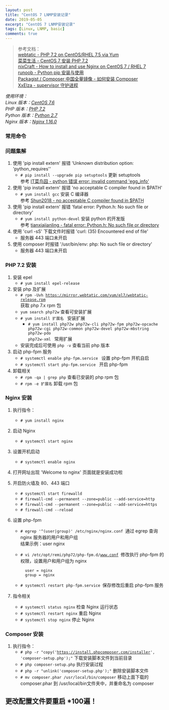 ```yaml
---
layout: post
title: "CentOS 7 LNMP安装记录"
date: 2019-05-05
excerpt: "CentOS 7 LNMP安装记录"
tags: [Linux, LNMP, basic]
comments: true
---
```


> 参考文档：  
> [webtatic - PHP 7.2 on CentOS/RHEL 7.5 via Yum](https://webtatic.com/packages/php72/)  
> [菜菜生活 - CentOS 7 安装 PHP 7.2](http://www.caicaishouyou.com/2019/02/22/centos-7-安装-php-7-2/)  
> [nixCraft - How to install and use Nginx on CentOS 7 / RHEL 7](https://www.cyberciti.biz/faq/how-to-install-and-use-nginx-on-centos-7-rhel-7/)  
> [runoob - Python pip 安装与使用 ](https://www.runoob.com/w3cnote/python-pip-install-usage.html)  
> [Packagist / Composer
中国全量镜像 - 如何安装 Composer ](https://pkg.phpcomposer.com/#how-to-install-composer)  
> [XxElza - supervisor 守护进程 ](https://note.youdao.com/ynoteshare1/index.html?id=37d5186c9d0c20f9e131d38ba0e2bc54&type=note)  

_使用环境：  
Linux 版本：[CentOS 7.6](http://isoredirect.centos.org/centos/7/isos/x86_64/CentOS-7-x86_64-DVD-1810.iso)  
PHP 版本：[PHP 7.2](https://www.php.net/downloads.php)  
Python 版本：[Python 2.7](https://www.python.org/download/releases/2.7/)  
Nginx 版本：[Nginx 1.16.0](https://nginx.org/en/download.html)_

### 常用命令

### 问题集解
1.  使用 'pip install extern' 报错 'Unknown distribution option: 'python_requires''
    -   <code># pip install --upgrade pip setuptools</code> 更新 setuptools  
    参考 [IT菜鸟园 - python 错误 error: invalid command 'egg_info'](https://www.cnblogs.com/cainiaoit/p/8376773.html)  
2.  使用 'pip install extern' 报错 'no acceptable C compiler found in $PATH'
    -   <code># yum install gcc</code> 安装 C 编译器  
    参考 [Shun2018 - no acceptable C compiler found in $PATH](https://www.jianshu.com/p/5fbbe1435db2)  
3.  使用 'pip install extern' 报错 'fatal error: Python.h: No such file or directory'
    -   <code># yum install python-devel</code> 安装 python 的开发版  
    参考 [tianxiajianling - fatal error: Python.h: No such file or directory](https://blog.csdn.net/tianxiajianling/article/details/6636204)  
4.  使用 'curl -sS' 下载文件时报错 'curl: (35) Encountered end of file'
    -   服务器 443 端口未开启  
5.  使用 composer 时报错 '/usr/bin/env: php: No such file or directory'
    -   服务器 443 端口未开启  

### PHP 7.2 安装

1.  安装 epel
    -   <code># yum install epel-release </code>
2.  安装 php 及扩展
    -   <code># rpm -Uvh https://mirror.webtatic.com/yum/el7/webtatic-release.rpm </code> 获取 php 7.x rpm 包
    -   <code>yum search php72w</code> 查看可安装扩展
    -   <code># yum install 扩展名 </code> 安装扩展
        -   <code># yum install php72w php72w-cli php72w-fpm php72w-opcache php72w-cgi php72w-common php72w-devel php72w-mbstring php72w-pdo php72w-xml </code> 常用扩展
    -   安装完成后可使用 <code>php -v</code> 查看当前 php 版本
3.  启动 php-fpm 服务
    -   <code># systemctl enable php-fpm.service </code> 设置 php-fpm 开机自启
    -   <code># systemctl start php-fpm.service </code> 开启 php-fpm
4.  卸载相关
    -   <code># rpm -qa | grep php</code> 查看已安装的 php rpm 包
    -   <code># rpm -e 扩展名</code> 卸载 rpm 包

### Nginx 安装

1.  执行指令：  
    -   <code># yum install nginx</code>  
2.  启动 Nginx  
    -   <code># systemctl start nginx</code>  
3.  设置开机启动  
    -   <code># systemctl enable nginx</code>  
4.  打开网址出现 'Welcome to nginx' 页面就是安装成功啦  
5.  开启防火墙及 80、443 端口  
    - <code># systemctl start firewalld </code>  
    - <code># firewall-cmd --permanent --zone=public --add-service=http </code>  
    - <code># firewall-cmd --permanent --zone=public --add-service=https </code>  
    - <code># firewall-cmd --reload </code>  
6.  设置 php-fpm    
    - <code># egrep '^(user|group)' /etc/nginx/nginx.conf </code>通过 egrep 查询 nginx 服务器的用户和用户组  
    结果示例：user nginx  
    - <code># vi /etc/opt/remi/php72/php-fpm.d/www.conf </code>修改执行 php-fpm 的权限，设置用户和用户组为 nginx  

            user = nginx  
            group = nginx  

    - <code># systemctl restart php-fpm.service </code>保存修改后重启 php-fpm 服务  

7.  指令相关
    -   <code># systemctl status nginx</code> 检查 Nginx 运行状态  
    -   <code># systemctl restart nginx</code> 重启 Nginx  
    -   <code># systemctl stop nginx</code> 停止 Nginx  


### Composer 安装

1.  执行指令：
    -   <code># php -r "copy('https://install.phpcomposer.com/installer', 'composer-setup.php');"</code> 下载安装脚本文件到当前目录  
    -   <code># php composer-setup.php</code> 执行安装过程
    -   <code># php -r "unlink('composer-setup.php');"</code> 删除安装脚本文件
    -   <code># mv composer.phar /usr/local/bin/composer</code> 移动上面下载的 composer.phar 到 /usr/local/bin文件夹中，并重命名为 composer  

## 更改配置文件要重启 \*100遍！
